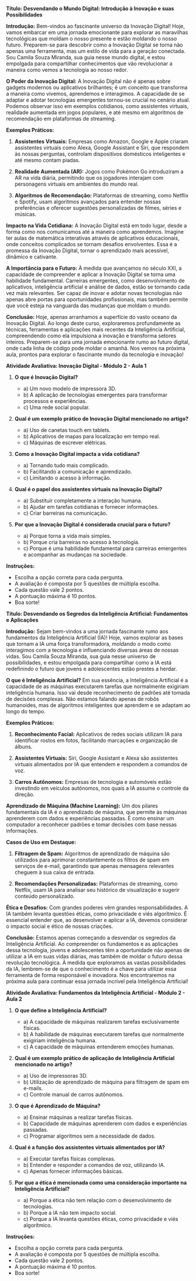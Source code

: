 **Título: Desvendando o Mundo Digital: Introdução à Inovação e suas Possibilidades**

**Introdução:**
Bem-vindos ao fascinante universo da Inovação Digital! Hoje, vamos embarcar em uma jornada emocionante para explorar as maravilhas tecnológicas que moldam o nosso presente e estão moldando o nosso futuro. Preparem-se para descobrir como a Inovação Digital se torna não apenas uma ferramenta, mas um estilo de vida para a geração conectada. Sou Camila Souza Miranda, sua guia nesse mundo digital, e estou empolgada para compartilhar conhecimentos que vão revolucionar a maneira como vemos a tecnologia ao nosso redor.

**O Poder da Inovação Digital:**
A Inovação Digital não é apenas sobre gadgets modernos ou aplicativos brilhantes; é um conceito que transforma a maneira como vivemos, aprendemos e interagimos. A capacidade de se adaptar e adotar tecnologias emergentes tornou-se crucial no cenário atual. Podemos observar isso em exemplos cotidianos, como assistentes virtuais, realidade aumentada em jogos populares, e até mesmo em algoritmos de recomendação em plataformas de streaming.

**Exemplos Práticos:**
1. **Assistentes Virtuais:** Empresas como Amazon, Google e Apple criaram assistentes virtuais como Alexa, Google Assistant e Siri, que respondem às nossas perguntas, controlam dispositivos domésticos inteligentes e até mesmo contam piadas.

2. **Realidade Aumentada (AR):** Jogos como Pokémon Go introduziram a AR na vida diária, permitindo que os jogadores interajam com personagens virtuais em ambientes do mundo real.

3. **Algoritmos de Recomendação:** Plataformas de streaming, como Netflix e Spotify, usam algoritmos avançados para entender nossas preferências e oferecer sugestões personalizadas de filmes, séries e músicas.

**Impacto na Vida Cotidiana:**
A Inovação Digital está em todo lugar, desde a forma como nos comunicamos até a maneira como aprendemos. Imagine ter aulas de matemática interativas através de aplicativos educacionais, onde conceitos complicados se tornam desafios envolventes. Essa é a promessa da Inovação Digital, tornar o aprendizado mais acessível, dinâmico e cativante.

**A Importância para o Futuro:**
À medida que avançamos no século XXI, a capacidade de compreender e aplicar a Inovação Digital se torna uma habilidade fundamental. Carreiras emergentes, como desenvolvimento de aplicativos, inteligência artificial e análise de dados, estão se tornando cada vez mais relevantes. Ser capaz de inovar e adotar novas tecnologias não apenas abre portas para oportunidades profissionais, mas também permite que você esteja na vanguarda das mudanças que moldam o mundo.

**Conclusão:**
Hoje, apenas arranhamos a superfície do vasto oceano da Inovação Digital. Ao longo deste curso, exploraremos profundamente as técnicas, ferramentas e aplicações mais recentes da Inteligência Artificial, compreendendo como ela impulsiona a inovação e transforma setores inteiros. Preparem-se para uma jornada emocionante rumo ao futuro digital, onde cada linha de código pode moldar o amanhã. Nos vemos na próxima aula, prontos para explorar o fascinante mundo da tecnologia e inovação!

**Atividade Avaliativa: Inovação Digital - Módulo 2 - Aula 1**

1. **O que é Inovação Digital?**
   - a) Um novo modelo de impressora 3D.
   - b) A aplicação de tecnologias emergentes para transformar processos e experiências.
   - c) Uma rede social popular.

2. **Qual é um exemplo prático de Inovação Digital mencionado no artigo?**
   - a) Uso de canetas touch em tablets.
   - b) Aplicativos de mapas para localização em tempo real.
   - c) Máquinas de escrever elétricas.

3. **Como a Inovação Digital impacta a vida cotidiana?**
   - a) Tornando tudo mais complicado.
   - b) Facilitando a comunicação e aprendizado.
   - c) Limitando o acesso à informação.

4. **Qual é o papel dos assistentes virtuais na Inovação Digital?**
   - a) Substituir completamente a interação humana.
   - b) Ajudar em tarefas cotidianas e fornecer informações.
   - c) Criar barreiras na comunicação.

5. **Por que a Inovação Digital é considerada crucial para o futuro?**
   - a) Porque torna a vida mais simples.
   - b) Porque cria barreiras no acesso à tecnologia.
   - c) Porque é uma habilidade fundamental para carreiras emergentes e acompanhar as mudanças na sociedade.

**Instruções:**
- Escolha a opção correta para cada pergunta.
- A avaliação é composta por 5 questões de múltipla escolha.
- Cada questão vale 2 pontos.
- A pontuação máxima é 10 pontos.
- Boa sorte!

**Título: Desvendando os Segredos da Inteligência Artificial: Fundamentos e Aplicações**

**Introdução:**
Sejam bem-vindos a uma jornada fascinante rumo aos fundamentos da Inteligência Artificial (IA)! Hoje, vamos explorar as bases que tornam a IA uma força transformadora, moldando o modo como interagimos com a tecnologia e influenciando diversas áreas de nossas vidas. Sou Camila Souza Miranda, sua guia nesse universo de possibilidades, e estou empolgada para compartilhar como a IA está redefinindo o futuro que jovens e adolescentes estão prestes a herdar.

**O que é Inteligência Artificial?**
Em sua essência, a Inteligência Artificial é a capacidade de as máquinas executarem tarefas que normalmente exigiriam inteligência humana. Isso vai desde reconhecimento de padrões até tomada de decisões complexas. Não estamos falando apenas de robôs humanoides, mas de algoritmos inteligentes que aprendem e se adaptam ao longo do tempo.

**Exemplos Práticos:**
1. **Reconhecimento Facial:** Aplicativos de redes sociais utilizam IA para identificar rostos em fotos, facilitando marcações e organização de álbuns.

2. **Assistentes Virtuais:** Siri, Google Assistant e Alexa são assistentes virtuais alimentados por IA que entendem e respondem a comandos de voz.

3. **Carros Autônomos:** Empresas de tecnologia e automóveis estão investindo em veículos autônomos, nos quais a IA assume o controle da direção.

**Aprendizado de Máquina (Machine Learning):**
Um dos pilares fundamentais da IA é o aprendizado de máquina, que permite às máquinas aprenderem com dados e experiências passadas. É como ensinar um computador a reconhecer padrões e tomar decisões com base nessas informações.

**Casos de Uso em Destaque:**
1. **Filtragem de Spam:** Algoritmos de aprendizado de máquina são utilizados para aprimorar constantemente os filtros de spam em serviços de e-mail, garantindo que apenas mensagens relevantes cheguem à sua caixa de entrada.

2. **Recomendações Personalizadas:** Plataformas de streaming, como Netflix, usam IA para analisar seu histórico de visualização e sugerir conteúdo personalizado.

**Ética e Desafios:**
Com grandes poderes vêm grandes responsabilidades. A IA também levanta questões éticas, como privacidade e viés algorítmico. É essencial entender que, ao desenvolver e aplicar a IA, devemos considerar o impacto social e ético de nossas criações.

**Conclusão:**
Estamos apenas começando a desvendar os segredos da Inteligência Artificial. Ao compreender os fundamentos e as aplicações dessa tecnologia, jovens e adolescentes têm a oportunidade não apenas de utilizar a IA em suas vidas diárias, mas também de moldar o futuro dessa revolução tecnológica. À medida que exploramos as vastas possibilidades da IA, lembrem-se de que o conhecimento é a chave para utilizar essa ferramenta de forma responsável e inovadora. Nos encontraremos na próxima aula para continuar essa jornada incrível pela Inteligência Artificial!

**Atividade Avaliativa: Fundamentos da Inteligência Artificial - Módulo 2 - Aula 2**

1. **O que define a Inteligência Artificial?**
   - a) A capacidade de máquinas realizarem tarefas exclusivamente físicas.
   - b) A habilidade de máquinas executarem tarefas que normalmente exigiriam inteligência humana.
   - c) A capacidade de máquinas entenderem emoções humanas.

2. **Qual é um exemplo prático de aplicação de Inteligência Artificial mencionado no artigo?**
   - a) Uso de impressoras 3D.
   - b) Utilização de aprendizado de máquina para filtragem de spam em e-mails.
   - c) Controle manual de carros autônomos.

3. **O que é Aprendizado de Máquina?**
   - a) Ensinar máquinas a realizar tarefas físicas.
   - b) Capacidade de máquinas aprenderem com dados e experiências passadas.
   - c) Programar algoritmos sem a necessidade de dados.

4. **Qual é a função dos assistentes virtuais alimentados por IA?**
   - a) Executar tarefas físicas complexas.
   - b) Entender e responder a comandos de voz, utilizando IA.
   - c) Apenas fornecer informações básicas.

5. **Por que a ética é mencionada como uma consideração importante na Inteligência Artificial?**
   - a) Porque a ética não tem relação com o desenvolvimento de tecnologias.
   - b) Porque a IA não tem impacto social.
   - c) Porque a IA levanta questões éticas, como privacidade e viés algorítmico.

**Instruções:**
- Escolha a opção correta para cada pergunta.
- A avaliação é composta por 5 questões de múltipla escolha.
- Cada questão vale 2 pontos.
- A pontuação máxima é 10 pontos.
- Boa sorte!